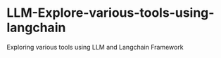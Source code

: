 # LLM-Explore-various-tools-using-langchain
Exploring various tools using LLM and Langchain Framework

